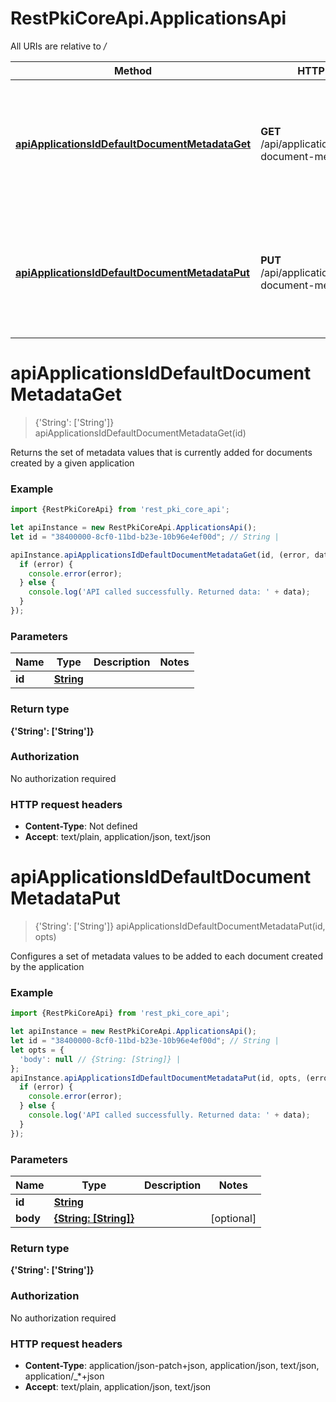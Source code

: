 # RestPkiCoreApi.ApplicationsApi

All URIs are relative to */*

Method | HTTP request | Description
------------- | ------------- | -------------
[**apiApplicationsIdDefaultDocumentMetadataGet**](ApplicationsApi.md#apiApplicationsIdDefaultDocumentMetadataGet) | **GET** /api/applications/{id}/default-document-metadata | Returns the set of metadata values that is currently added for documents created by a given application
[**apiApplicationsIdDefaultDocumentMetadataPut**](ApplicationsApi.md#apiApplicationsIdDefaultDocumentMetadataPut) | **PUT** /api/applications/{id}/default-document-metadata | Configures a set of metadata values to be added to each document created by the application

<a name="apiApplicationsIdDefaultDocumentMetadataGet"></a>
# **apiApplicationsIdDefaultDocumentMetadataGet**
> {&#x27;String&#x27;: [&#x27;String&#x27;]} apiApplicationsIdDefaultDocumentMetadataGet(id)

Returns the set of metadata values that is currently added for documents created by a given application

### Example
```javascript
import {RestPkiCoreApi} from 'rest_pki_core_api';

let apiInstance = new RestPkiCoreApi.ApplicationsApi();
let id = "38400000-8cf0-11bd-b23e-10b96e4ef00d"; // String | 

apiInstance.apiApplicationsIdDefaultDocumentMetadataGet(id, (error, data, response) => {
  if (error) {
    console.error(error);
  } else {
    console.log('API called successfully. Returned data: ' + data);
  }
});
```

### Parameters

Name | Type | Description  | Notes
------------- | ------------- | ------------- | -------------
 **id** | [**String**](.md)|  | 

### Return type

**{&#x27;String&#x27;: [&#x27;String&#x27;]}**

### Authorization

No authorization required

### HTTP request headers

 - **Content-Type**: Not defined
 - **Accept**: text/plain, application/json, text/json

<a name="apiApplicationsIdDefaultDocumentMetadataPut"></a>
# **apiApplicationsIdDefaultDocumentMetadataPut**
> {&#x27;String&#x27;: [&#x27;String&#x27;]} apiApplicationsIdDefaultDocumentMetadataPut(id, opts)

Configures a set of metadata values to be added to each document created by the application

### Example
```javascript
import {RestPkiCoreApi} from 'rest_pki_core_api';

let apiInstance = new RestPkiCoreApi.ApplicationsApi();
let id = "38400000-8cf0-11bd-b23e-10b96e4ef00d"; // String | 
let opts = { 
  'body': null // {String: [String]} | 
};
apiInstance.apiApplicationsIdDefaultDocumentMetadataPut(id, opts, (error, data, response) => {
  if (error) {
    console.error(error);
  } else {
    console.log('API called successfully. Returned data: ' + data);
  }
});
```

### Parameters

Name | Type | Description  | Notes
------------- | ------------- | ------------- | -------------
 **id** | [**String**](.md)|  | 
 **body** | [**{String: [String]}**](Object.md)|  | [optional] 

### Return type

**{&#x27;String&#x27;: [&#x27;String&#x27;]}**

### Authorization

No authorization required

### HTTP request headers

 - **Content-Type**: application/json-patch+json, application/json, text/json, application/_*+json
 - **Accept**: text/plain, application/json, text/json

